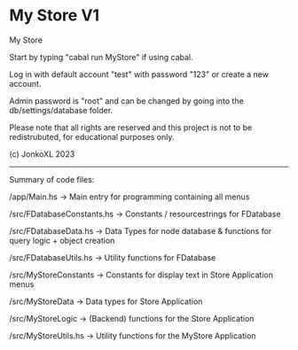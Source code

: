 # My Store V1
My Store

Start by typing "cabal run MyStore" if using cabal.

Log in with default account "test" with password "123" or create a new account.

Admin password is "root" and can be changed by going into the db/settings/database folder.

Please note that all rights are reserved and this project is not to be redistrubuted, for educational purposes only.

(c) JonkoXL 2023

--------------

Summary of code files:


/app/Main.hs -> Main entry for programming containing all menus

/src/FDatabaseConstants.hs -> Constants / resourcestrings for FDatabase

/src/FDatabaseData.hs -> Data Types for node database & functions for query logic + object creation 

/src/FDatabaseUtils.hs -> Utility functions for FDatabase

/src/MyStoreConstants -> Constants for display text in Store Application menus

/src/MyStoreData -> Data types for Store Application

/src/MyStoreLogic -> (Backend) functions for the Store Application

/src/MyStoreUtils.hs -> Utility functions for the  MyStore Application


